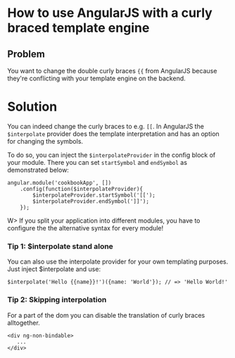 # How to use AngularJS with a curly braced template engine

## Problem

You want to change the double curly braces `{{` from AngularJS because they're conflicting with your template engine
on the backend.


# Solution

You can indeed change the curly braces to e.g. `[[`. In AngularJS the `$interpolate` provider does the template
interpretation and has an option for changing the symbols.

To do so, you can inject the `$interpolateProvider` in the config block of your module. There you can set
`startSymbol` and `endSymbol` as demonstrated below:

~~~
angular.module('cookbookApp', [])
    .config(function($interpolateProvider){
        $interpolateProvider.startSymbol('[[');
        $interpolateProvider.endSymbol(']]');
    });
~~~

W> If you split your application into different modules, you have to configure the the alternative syntax for every
module!


### Tip 1: $interpolate stand alone

You can also use the interpolate provider for your own templating purposes. Just inject $interpolate and use:

~~~
$interpolate('Hello {{name}}!')({name: 'World'}); // => 'Hello World!'
~~~


### Tip 2: Skipping interpolation

For a part of the dom you can disable the translation of curly braces alltogether.

~~~
<div ng-non-bindable>
   ...
</div>
~~~
